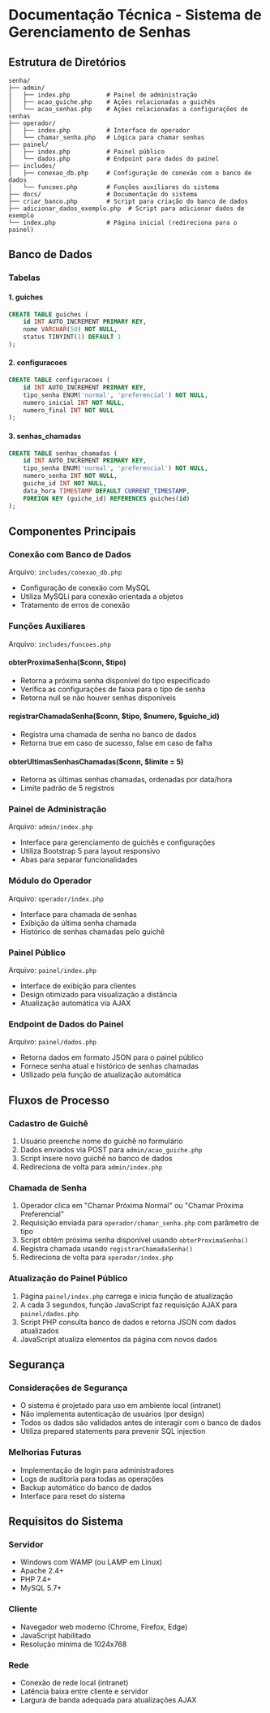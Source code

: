 # Documentação Técnica - Sistema de Gerenciamento de Senhas

## Estrutura de Diretórios

```
senha/
├── admin/
│   ├── index.php          # Painel de administração
│   ├── acao_guiche.php    # Ações relacionadas a guichês
│   └── acao_senhas.php    # Ações relacionadas a configurações de senhas
├── operador/
│   ├── index.php          # Interface do operador
│   └── chamar_senha.php   # Lógica para chamar senhas
├── painel/
│   ├── index.php          # Painel público
│   └── dados.php          # Endpoint para dados do painel
├── includes/
│   ├── conexao_db.php     # Configuração de conexão com o banco de dados
│   └── funcoes.php        # Funções auxiliares do sistema
├── docs/                  # Documentação do sistema
├── criar_banco.php        # Script para criação do banco de dados
├── adicionar_dados_exemplo.php  # Script para adicionar dados de exemplo
└── index.php              # Página inicial (redireciona para o painel)
```

## Banco de Dados

### Tabelas

#### 1. guiches
```sql
CREATE TABLE guiches (
    id INT AUTO_INCREMENT PRIMARY KEY,
    nome VARCHAR(50) NOT NULL,
    status TINYINT(1) DEFAULT 1
);
```

#### 2. configuracoes
```sql
CREATE TABLE configuracoes (
    id INT AUTO_INCREMENT PRIMARY KEY,
    tipo_senha ENUM('normal', 'preferencial') NOT NULL,
    numero_inicial INT NOT NULL,
    numero_final INT NOT NULL
);
```

#### 3. senhas_chamadas
```sql
CREATE TABLE senhas_chamadas (
    id INT AUTO_INCREMENT PRIMARY KEY,
    tipo_senha ENUM('normal', 'preferencial') NOT NULL,
    numero_senha INT NOT NULL,
    guiche_id INT NOT NULL,
    data_hora TIMESTAMP DEFAULT CURRENT_TIMESTAMP,
    FOREIGN KEY (guiche_id) REFERENCES guiches(id)
);
```

## Componentes Principais

### Conexão com Banco de Dados
Arquivo: `includes/conexao_db.php`
- Configuração de conexão com MySQL
- Utiliza MySQLi para conexão orientada a objetos
- Tratamento de erros de conexão

### Funções Auxiliares
Arquivo: `includes/funcoes.php`

#### obterProximaSenha($conn, $tipo)
- Retorna a próxima senha disponível do tipo especificado
- Verifica as configurações de faixa para o tipo de senha
- Retorna null se não houver senhas disponíveis

#### registrarChamadaSenha($conn, $tipo, $numero, $guiche_id)
- Registra uma chamada de senha no banco de dados
- Retorna true em caso de sucesso, false em caso de falha

#### obterUltimasSenhasChamadas($conn, $limite = 5)
- Retorna as últimas senhas chamadas, ordenadas por data/hora
- Limite padrão de 5 registros

### Painel de Administração
Arquivo: `admin/index.php`
- Interface para gerenciamento de guichês e configurações
- Utiliza Bootstrap 5 para layout responsivo
- Abas para separar funcionalidades

### Módulo do Operador
Arquivo: `operador/index.php`
- Interface para chamada de senhas
- Exibição da última senha chamada
- Histórico de senhas chamadas pelo guichê

### Painel Público
Arquivo: `painel/index.php`
- Interface de exibição para clientes
- Design otimizado para visualização a distância
- Atualização automática via AJAX

### Endpoint de Dados do Painel
Arquivo: `painel/dados.php`
- Retorna dados em formato JSON para o painel público
- Fornece senha atual e histórico de senhas chamadas
- Utilizado pela função de atualização automática

## Fluxos de Processo

### Cadastro de Guichê
1. Usuário preenche nome do guichê no formulário
2. Dados enviados via POST para `admin/acao_guiche.php`
3. Script insere novo guichê no banco de dados
4. Redireciona de volta para `admin/index.php`

### Chamada de Senha
1. Operador clica em "Chamar Próxima Normal" ou "Chamar Próxima Preferencial"
2. Requisição enviada para `operador/chamar_senha.php` com parâmetro de tipo
3. Script obtém próxima senha disponível usando `obterProximaSenha()`
4. Registra chamada usando `registrarChamadaSenha()`
5. Redireciona de volta para `operador/index.php`

### Atualização do Painel Público
1. Página `painel/index.php` carrega e inicia função de atualização
2. A cada 3 segundos, função JavaScript faz requisição AJAX para `painel/dados.php`
3. Script PHP consulta banco de dados e retorna JSON com dados atualizados
4. JavaScript atualiza elementos da página com novos dados

## Segurança

### Considerações de Segurança
- O sistema é projetado para uso em ambiente local (intranet)
- Não implementa autenticação de usuários (por design)
- Todos os dados são validados antes de interagir com o banco de dados
- Utiliza prepared statements para prevenir SQL injection

### Melhorias Futuras
- Implementação de login para administradores
- Logs de auditoria para todas as operações
- Backup automático do banco de dados
- Interface para reset do sistema

## Requisitos do Sistema

### Servidor
- Windows com WAMP (ou LAMP em Linux)
- Apache 2.4+
- PHP 7.4+
- MySQL 5.7+

### Cliente
- Navegador web moderno (Chrome, Firefox, Edge)
- JavaScript habilitado
- Resolução mínima de 1024x768

### Rede
- Conexão de rede local (intranet)
- Latência baixa entre cliente e servidor
- Largura de banda adequada para atualizações AJAX